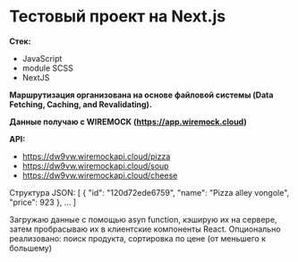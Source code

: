 
<h1>Тестовый проект на Next.js</h1>

<b>Стек:</b>
- JavaScript
- module SCSS
- NextJS

<b>Маршрутизация организована на основе файловой системы (Data Fetching, Caching, and Revalidating). </b>

<b>Данные получаю с WIREMOCK (https://app.wiremock.cloud) </b>

 <b>API:</b>
 - https://dw9vw.wiremockapi.cloud/pizza
 - https://dw9vw.wiremockapi.cloud/soup
 - https://dw9vw.wiremockapi.cloud/cheese

   
Структура JSON: [
{
    "id": "120d72ede6759",
    "name": "Pizza alley vongole",
    "price": 923
  },
...
]


Загружаю данные с помощью asyn function, кэширую их на сервере, затем пробрасываю их в клиентские компоненты React. Опционально реализовано: поиск продукта, сортировка по цене (от меньшего к большему)
